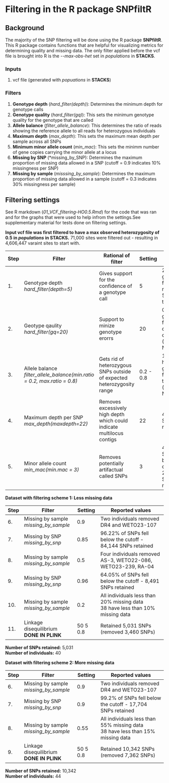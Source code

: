 # Filtering in the R package SNPfiltR

## Background

The majority of the SNP filtering will be done using the R package **SNPfiltR**. This R package contains functions that are helpful for visualizing metrics for determining quality and missing data. The only filter applied before the vcf file is brought into R is the *--max-obs-het* set in *populations* in **STACKS**. 

### Inputs
1. vcf file (generated with *popuations* in **STACKS**)

### Filters
1. **Genotype depth** (*hard_filter(depth)*): Determines the minimum depth for genotype calls
2. **Genotype quality** (*hard_filter(gq)*): This sets the minimum genotype quality for the genotype that are called
3. **Allele balance** (*filter_allele_balance*): This determines the ratio of reads showing the reference allele to all reads for heterozygous individuals
4. **Maximum depth** (*max_depth*): This sets the maximum mean depth per sample across all SNPs
5. **Minimum minor allele count** (*min_mac*): This sets the minimm number of gene copies carrying the minor allele at a locus
6. **Missing by SNP** (*missing_by_SNP): Determines the maximum proportion of missing data allowed in a SNP (cutoff = 0.9 indicates 10% missingness per SNP)
7. **Missing by sample** (*misssing_by_sample*): Determines the maximum proportion of missing data allowed in a sample (cutoff = 0.3 indicates 30% missingness per sample)

## Filtering settings

See R markdown (*01_VCF_filtering-HO0.5.Rmd*) for the code that was ran and for the graphs that were used to help infrom the settings.See supplementary material for tests done on filtering settings.   

**Input vcf file was first filtered to have a max observed heterozygosity of 0.5 in *populations* in STACKS.** 71,000 sites were filtered out - resulting in 4,606,447 varaint sites to start with.  
  
| Step | Filter | Rational of filter | Setting | Reported values |
| --- | --- | --- | --- | --- |
| 1. | Genotype depth <br> *hard_filter(depth=5)* | Gives support for the confidence of a genotype call | 5 | 28.98% of genotypes fall below a read depth of 5 (converted to NA) |
| 2. | Geotype qaulity <br> *hard_filter(gq=20)* | Support to minize genotype erorrs | 20 | 0.8% of genotypes fall below a quality score of 20 (converted to NA) |
| 3. | Allele balance <br> *filter_allele_balance(min.ratio = 0.2, max.ratio = 0.8)* | Gets rid of heterozygous SNPs outside of expected heterozygosity range | 0.2 - 0.8 | 10.79% of heterozygous genotypes fall outside of this range (converted to NA) |
| 4. | Maximum depth per SNP <br> *max_depth(maxdepth=22)* | Removes excessively high depth which could indicate multilocus contigs | 22 | 4,411,750 SNPs retained |
| 5. | Minor allele count <br> *min_mac(min.mac = 3)* | Removes potentially artifactual called SNPs | 3 | 49.59% of SNPs fell below a mac of 3 - 2,224,037 SNPs retained |

**Dataset with filtering scheme 1: Less missing data**  

| Step | Filter | Setting | Reported values |
| --- | --- | --- | --- |
| 6. | Missing by sample <br> *missing_by_sample* | 0.9 | Two individuals removed <br> DR4 and WETO23-107 |
| 7. | Missing by SNP <br> *missing_by_snp* | 0.85 | 96.22% of SNPs fell below the cutoff - 84,144 SNPs retained |
| 8. | Missing by sample <br> *missing_by_sample* | 0.5 | Four individuals removed <br> AS-3, WETO22-086, WETO23-239, RA-04 |
| 9. | Missing by SNP <br> *missing_by_snp* | 0.96 | 64.05% of SNPs fell below the cutoff - 8,491 SNPs retained |
| 10. | Missing by sample <br> *missing_by_sample* | 0.2 | All individuals less than 20% missing data <br> 38 have less than 10% missing data |
| 11. | Linkage disequilibrium <br> **DONE IN PLINK** | 50 5 0.8 | Retained 5,031 SNPs (removed 3,460 SNPs) |
  
**Number of SNPs retained:** 5,031  
**Number of individuals:** 40  
  
  
**Dataset with filtering scheme 2: More missing data**  

| Step | Filter | Setting | Reported values |
| --- | --- | --- | --- |
| 6. | Missing by sample <br> *missing_by_sample* | 0.9 | Two individuals removed <br> DR4 and WETO23-107 |
| 7. | Missing by SNP <br> *missing_by_snp* | 0.9 | 99.2% of SNPs fell below the cutoff - 17,704 SNPs retained |
| 8. | Missing by sample <br> *missing_by_sample* | 0.55 | All individuals less than 55% missing data <br> 38 have less than 15% missing data |
| 9. | Linkage disequilibrium <br> **DONE IN PLINK** | 50 5 0.8 | Retained 10,342 SNPs (removed 7,362 SNPs) |
  
**Number of SNPs retained:** 10,342  
**Number of individuals:** 44  

